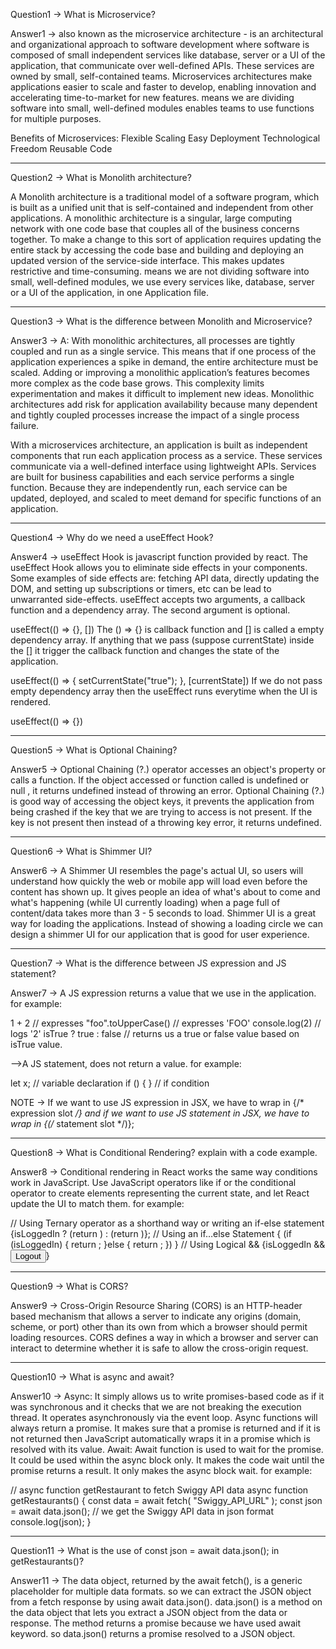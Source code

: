 Question1 ->  What is Microservice?

Answer1  -> also known as the microservice architecture - is an architectural and organizational approach to software development where software is composed of small independent services like database, server or a UI of the application, that communicate over well-defined APIs. These services are owned by small, self-contained teams. Microservices architectures make applications easier to scale and faster to develop, enabling innovation and accelerating time-to-market for new features. means we are dividing software into small, well-defined modules enables teams to use functions for multiple purposes.

Benefits of Microservices:
Flexible Scaling
Easy Deployment
Technological Freedom
Reusable Code



----------------------------------------------------------------------------------------------------------



Question2 -> What is Monolith architecture?

A Monolith architecture is a traditional model of a software program, which is built as a unified unit that is self-contained and independent from other applications. A monolithic architecture is a singular, large computing network with one code base that couples all of the business concerns together. To make a change to this sort of application requires updating the entire stack by accessing the code base and building and deploying an updated version of the service-side interface. This makes updates restrictive and time-consuming. means we are not dividing software into small, well-defined modules, we use every services like, database, server or a UI of the application, in one Application file.



----------------------------------------------------------------------------------------------------------


Question3 -> What is the difference between Monolith and Microservice?

Answer3 -> A: With monolithic architectures, all processes are tightly coupled and run as a single service. This means that if one process of the application experiences a spike in demand, the entire architecture must be scaled. Adding or improving a monolithic application’s features becomes more complex as the code base grows. This complexity limits experimentation and makes it difficult to implement new ideas. Monolithic architectures add risk for application availability because many dependent and tightly coupled processes increase the impact of a single process failure.

With a microservices architecture, an application is built as independent components that run each application process as a service. These services communicate via a well-defined interface using lightweight APIs. Services are built for business capabilities and each service performs a single function. Because they are independently run, each service can be updated, deployed, and scaled to meet demand for specific functions of an application. 



----------------------------------------------------------------------------------------------------------



Question4 -> Why do we need a useEffect Hook?

Answer4 -> useEffect Hook is javascript function provided by react. The useEffect Hook allows you to eliminate side effects in your components. Some examples of side effects are: fetching API data, directly updating the DOM, and setting up subscriptions or timers, etc can be lead to unwarranted side-effects. useEffect accepts two arguments, a callback function and a dependency array. The second argument is optional.

useEffect(() => {}, [])
The () => {} is callback function and [] is called a empty dependency array. If anything that we pass (suppose currentState) inside the [] it trigger the callback function and changes the state of the application.

useEffect(() => {
    setCurrentState("true");
}, [currentState])
If we do not pass empty dependency array then the useEffect runs everytime when the UI is rendered.

useEffect(() => {})



----------------------------------------------------------------------------------------------------------


Question5 -> What is Optional Chaining?

Answer5 -> Optional Chaining (?.) operator accesses an object's property or calls a function. If the object accessed or function called is undefined or null , it returns undefined instead of throwing an error. Optional Chaining (?.) is good way of accessing the object keys, it prevents the application from being crashed if the key that we are trying to access is not present. If the key is not present then instead of a throwing key error, it returns undefined.



----------------------------------------------------------------------------------------------------------

Question6 -> What is Shimmer UI?

Answer6 ->  A Shimmer UI resembles the page's actual UI, so users will understand how quickly the web or mobile app will load even before the content has shown up. It gives people an idea of what's about to come and what's happening (while UI currently loading) when a page full of content/data takes more than 3 - 5 seconds to load. Shimmer UI is a great way for loading the applications. Instead of showing a loading circle we can design a shimmer UI for our application that is good for user experience.



----------------------------------------------------------------------------------------------------------

Question7 ->  What is the difference between JS expression and JS statement?

Answer7 -> A JS expression returns a value that we use in the application. for example:

1 + 2 // expresses 
"foo".toUpperCase() // expresses 'FOO'
console.log(2) // logs '2'
isTrue ? true : false // returns us a true or false value based on isTrue value.


-->A JS statement, does not return a value. for example:

let x; // variable declaration
if () { } // if condition


NOTE -> If we want to use JS expression in JSX, we have to wrap in {/* expression slot */} and if we want to use JS statement in JSX, we have to wrap in {(/* statement slot */)};

----------------------------------------------------------------------------------------------------------


Question8 -> What is Conditional Rendering? explain with a code example.


Answer8 -> Conditional rendering in React works the same way conditions work in JavaScript. Use JavaScript operators like if or the conditional operator to create elements representing the current state, and let React update the UI to match them. for example:

// Using Ternary operator as a shorthand way or writing an if-else statement
{isLoggedIn ? (return <UserGreeting />) : (return <GuestGreeting />)};
// Using an if…else Statement
{
  (if (isLoggedIn) {
    return <UserGreeting />;
  }else {
    return <GuestGreeting />;
  })
}
// Using Logical &&
{isLoggedIn && <button>Logout</button>}


---------------------------------------------------------------------------------------------------------


Question9 ->  What is CORS?

Answer9 -> Cross-Origin Resource Sharing (CORS) is an HTTP-header based mechanism that allows a server to indicate any origins (domain, scheme, or port) other than its own from which a browser should permit loading resources. CORS defines a way in which a browser and server can interact to determine whether it is safe to allow the cross-origin request.


---------------------------------------------------------------------------------------------------------


Question10 -> What is async and await?

Answer10 -> Async: It simply allows us to write promises-based code as if it was synchronous and it checks that we are not breaking the execution thread. It operates asynchronously via the event loop. Async functions will always return a promise. It makes sure that a promise is returned and if it is not returned then JavaScript automatically wraps it in a promise which is resolved with its value. Await: Await function is used to wait for the promise. It could be used within the async block only. It makes the code wait until the promise returns a result. It only makes the async block wait. for example:

// async function getRestaurant to fetch Swiggy API data
  async function getRestaurants() {
    const data = await fetch(
      "Swiggy_API_URL"
    );
    const json = await data.json();
    // we get the Swiggy API data in json format
    console.log(json);
  }


--------------------------------------------------------------------------------------------------------

  Question11 ->  What is the use of const json = await data.json(); in getRestaurants()?

  Answer11 -> The data object, returned by the await fetch(), is a generic placeholder for multiple data formats. so we can extract the JSON object from a fetch response by using await data.json(). data.json() is a method on the data object that lets you extract a JSON object from the data or response. The method returns a promise because we have used await keyword. so data.json() returns a promise resolved to a JSON object.